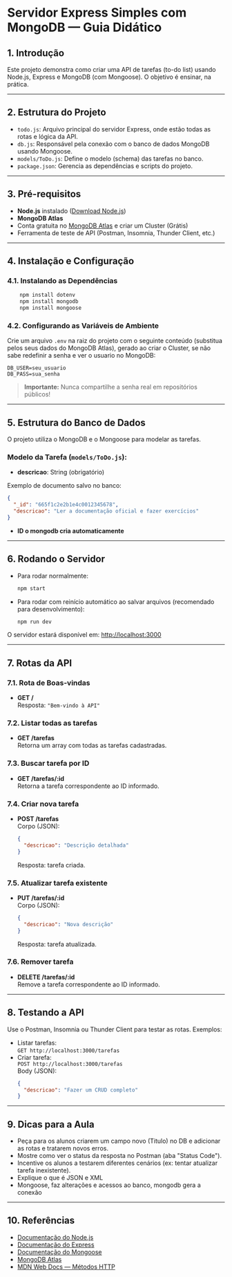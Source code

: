 # Servidor Express Simples com MongoDB — Guia Didático

## 1. Introdução

Este projeto demonstra como criar uma API de tarefas (to-do list) usando Node.js, Express e MongoDB (com Mongoose). O objetivo é ensinar, na prática.

---

## 2. Estrutura do Projeto

- `todo.js`: Arquivo principal do servidor Express, onde estão todas as rotas e lógica da API.
- `db.js`: Responsável pela conexão com o banco de dados MongoDB usando Mongoose.
- `models/ToDo.js`: Define o modelo (schema) das tarefas no banco.
- `package.json`: Gerencia as dependências e scripts do projeto.

---

## 3. Pré-requisitos

- **Node.js** instalado ([Download Node.js](https://nodejs.org/))
- **MongoDB Atlas**
- Conta gratuita no [MongoDB Atlas](https://www.mongodb.com/cloud/atlas) e criar um Cluster (Grátis)
- Ferramenta de teste de API (Postman, Insomnia, Thunder Client, etc.)

---

## 4. Instalação e Configuração

### 4.1. Instalando as Dependências

```bash
    npm install dotenv
    npm install mongodb
    npm install mongoose
```

### 4.2. Configurando as Variáveis de Ambiente

Crie um arquivo `.env` na raiz do projeto com o seguinte conteúdo (substitua pelos seus dados do MongoDB Atlas), gerado ao criar o Cluster, se não sabe redefinir a senha e ver o usuario no MongoDB:

```
DB_USER=seu_usuario
DB_PASS=sua_senha
```

> **Importante:** Nunca compartilhe a senha real em repositórios públicos!

---

## 5. Estrutura do Banco de Dados

O projeto utiliza o MongoDB e o Mongoose para modelar as tarefas.

### Modelo da Tarefa (`models/ToDo.js`):

- **descricao**: String (obrigatório)

Exemplo de documento salvo no banco:

```json
{
  "_id": "665f1c2e2b1e4c0012345678",
  "descricao": "Ler a documentação oficial e fazer exercícios"
}
```

- **ID o mongodb cria automaticamente**

---

## 6. Rodando o Servidor

- Para rodar normalmente:
  ```bash
  npm start
  ```
- Para rodar com reinício automático ao salvar arquivos (recomendado para desenvolvimento):
  ```bash
  npm run dev
  ```

O servidor estará disponível em: [http://localhost:3000](http://localhost:3000)

---

## 7. Rotas da API

### 7.1. Rota de Boas-vindas

- **GET /**  
  Resposta: `"Bem-vindo à API"`

### 7.2. Listar todas as tarefas

- **GET /tarefas**  
  Retorna um array com todas as tarefas cadastradas.

### 7.3. Buscar tarefa por ID

- **GET /tarefas/:id**  
  Retorna a tarefa correspondente ao ID informado.

### 7.4. Criar nova tarefa

- **POST /tarefas**  
  Corpo (JSON):  
  ```json
  {
    "descricao": "Descrição detalhada"
  }
  ```
  Resposta: tarefa criada.

### 7.5. Atualizar tarefa existente

- **PUT /tarefas/:id**  
  Corpo (JSON):  
  ```json
  {
    "descricao": "Nova descrição"
  }
  ```
  Resposta: tarefa atualizada.

### 7.6. Remover tarefa

- **DELETE /tarefas/:id**  
  Remove a tarefa correspondente ao ID informado.

---

## 8. Testando a API

Use o Postman, Insomnia ou Thunder Client para testar as rotas. Exemplos:

- Listar tarefas:  
  `GET http://localhost:3000/tarefas`
- Criar tarefa:  
  `POST http://localhost:3000/tarefas`  
  Body (JSON):  
  ```json
  {
    "descricao": "Fazer um CRUD completo"
  }
  ```

---

## 9. Dicas para a Aula

- Peça para os alunos criarem um campo novo (Titulo) no DB e adicionar as rotas e tratarem novos erros.
- Mostre como ver o status da resposta no Postman (aba "Status Code").
- Incentive os alunos a testarem diferentes cenários (ex: tentar atualizar tarefa inexistente).
- Explique o que é JSON e XML
- Mongoose, faz alterações e acessos ao banco, mongodb gera a conexão

---

## 10. Referências

- [Documentação do Node.js](https://nodejs.org/pt-br/docs/)
- [Documentação do Express](https://expressjs.com/pt-br/)
- [Documentação do Mongoose](https://mongoosejs.com/)
- [MongoDB Atlas](https://www.mongodb.com/cloud/atlas)
- [MDN Web Docs — Métodos HTTP](https://developer.mozilla.org/pt-BR/docs/Web/HTTP/Methods)